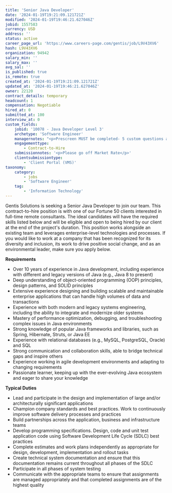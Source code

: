 ```yaml
---
title: 'Senior Java Developer'
date: '2024-01-19T19:21:09.121721Z'
modified: '2024-01-19T19:46:21.627046Z'
jobid: 1557583
currency: USD
address: ''
status: active
career_page_url: 'https://www.careers-page.com/gentis/job/L9V43XV6'
hash: L9V43XV6
organization: 94942
salary_min: ''
salary_max: ''
avg_sal: ''
is_published: true
is_remote: true
created_at: '2024-01-19T19:21:09.121721Z'
updated_at: '2024-01-19T19:46:21.627046Z'
owner: 22120
contract_details: temporary
headcount: 1
compensation: Negotiable
hired_at: 0
submitted_at: 100
interview_at: 0
custom_fields:
    jobid: '10078 - Java Developer Level 3'
    archetype: 'Software Engineer'
    managernotes: "<p>Prescreen MUST be completed- 5 custom questions and a coding assessment</p>\n<p>﻿Project that the person will be supporting -Project Details: What initiative will this resource be part of? What is the end goal? What is the current team like that they will be joining?</p><ul><li>This will be for ongoing development of our IGA in support of large scale enterprise initiatives. There are 3 full time backend developers on this project who have been working on this system for several years.</li></ul><p>Top 3 skills:</p><ul><li>Java (8 to present and strong understanding of frameworks), deep understanding of OOP and SOLID principals, strong independent coding experience</li></ul><p>Soft Skills Needed:</p><ul><li>Agile, Scrum, cooperative-coding, Jira, architecture mindset around large scale processing needs</li></ul><p>Team details i.e.. size, dynamics, locations:</p><ul><li>Team is 3 full time backend developers with 1 front end developer and a contract team of 5 front end developers for assistance. We are working to rapidly develop code to meet the demand of business initiatives. These systems have modern and legacy code and integrations with systems that manage hundreds of thousands of accounts.</li></ul><p>Is travel required:&nbsp;no</p><p>Required Working Hours:&nbsp;US time zone (team is mostly EST but we are flexible)</p><p>Interview process and when will it start:&nbsp;Screening call, panel interview, likely coding skills assessment</p>"
    engagementtype:
        - Contract-to-Hire
    submissionnotes: '<p>Please go off Market Rate</p>'
    clientsubmissiontype:
        - 'Client Portal (VMS)'
taxonomy:
    category:
        - jobs
        - 'Software Engineer'
    tag:
        - 'Information Technology'
---
```


<p>﻿Gentis Solutions is seeking a Senior Java Developer to join our team. This contract-to-hire position is with one of our Fortune 50 clients interested in full-time remote consultants. The ideal candidates will have the required skills listed below and will be eligible and open to being hired by our client at the end of the project's duration. This position works alongside an existing team and leverages enterprise-level technologies and processes. If you would like to work at a company that has been recognized for its diversity and inclusion, its work to drive positive social change, and as an environmental leader, make sure you apply below.<br></p>
<p><strong>﻿Requirements</strong></p>
<ul><li>Over 10 years of experience in Java development, including experience with different and legacy versions of Java (e.g., Java 8 to present)</li><li>Deep understanding of object-oriented programming (OOP) principles, design patterns, and SOLID principles</li><li>Extensive experience designing and building scalable and maintainable enterprise applications that can handle high volumes of data and transactions</li><li>Experience with both modern and legacy systems engineering, including the ability to integrate and modernize older systems</li><li>Mastery of performance optimization, debugging, and troubleshooting complex issues in Java environments</li><li>Strong knowledge of popular Java frameworks and libraries, such as Spring, Hibernate, Struts, or Java EE</li><li>Experience with relational databases (e.g., MySQL, PostgreSQL, Oracle) and SQL</li><li>Strong communication and collaboration skills, able to bridge technical gaps and inspire others</li><li>Experience working in agile development environments and adapting to changing requirements</li><li>Passionate learner, keeping up with the ever-evolving Java ecosystem and eager to share your knowledge</li></ul>
<p><strong>﻿Typical Duties</strong><br></p>
<ul><li>Lead and participate in the design and implementation of large and/or architecturally significant applications</li><li>Champion company standards and best practices.  Work to continuously improve software delivery processes and practices</li><li>Build partnerships across the application, business and infrastructure teams</li><li>Develop programming specifications.  Design, code and unit test application code using Software Development Life Cycle (SDLC) best practices</li><li>Complete estimates and work plans independently as appropriate for design, development, implementation and rollout tasks</li><li>Create technical system documentation and ensure that this documentation remains current throughout all phases of the SDLC</li><li>Participate in all phases of system testing</li><li>Communicate with the appropriate teams to ensure that assignments are managed appropriately and that completed assignments are of the highest quality</li></ul>